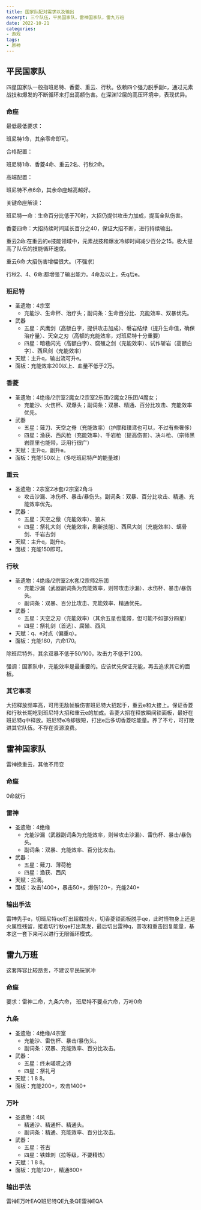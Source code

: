 ```yaml
---
title: 国家队配对需求以及输出
excerpt: 三个队伍，平民国家队，雷神国家队，雷九万班
date: 2022-10-21
categories:
- 游戏
tags:
- 原神
---
```


## 平民国家队
四星国家队一般指班尼特、香菱、重云、行秋。依赖四个强力脱手副c，通过元素战技和爆发的不断循环来打出高额伤害。在深渊12层的高压环境中，表现优异。

### 命座

最低最低要求：

班尼特1命，其余零命即可。

合格配置：

班尼特1命、香菱4命、重云2名、行秋2命。

高端配置：

班尼特不点6命，其余命座越高越好。

关键命座解读：

班尼特一命：生命百分比低于70时，大招仍提供攻击力加成，提高全队伤害。

香菱四命：大招持续时间延长百分之40，保证大招不断，进行持续输出。

重云2命:在重云的e技能领域中，元素战技和爆发冷却时间减少百分之15。极大提高了队伍的技能循环速度。

重云6命:大招伤害增幅很大。（不强求）

行秋2、4、6命:都增强了输出能力。4命及以上，先q后e。

### 班尼特
- 圣遗物：4宗室
  - 充能沙、生命杯、治疗头；副词条：生命百分比、充能效率、双暴优先。
- 武器
  - 五星：风鹰剑（高额白字，提供攻击加成）、磐岩结绿（提升生命值，确保治疗量）、天空之刃（高额的充能效率，对班尼特十分重要）
  - 四星：暗巷闪光（高额白字）、腐殖之剑（充能效率）、试作斩岩（高额白字）、西风剑（充能效率）
- 天赋：主升q，输出流可升e。
- 面板：充能效率200以上、血量不低于2万。

### 香菱
- 圣遗物：4绝缘/2宗室2魔女/2宗室2乐团/2魔女2乐团/4魔女；
  - 充能沙、火伤杯、双爆头；副词条：双暴、精通、百分比攻击、充能效率优先。
- 武器
  - 五星：薙刀、天空之脊（充能效率）（护摩和璞鸢也可以，不过有些奢侈）
  - 四星：渔获、西风枪（充能效率）、千岩枪（提高伤害）、决斗枪、（宗师黑岩匣里也能带，泛用行很广）
- 天赋：主升q，副升e。
- 面板：充能150以上（多吃班尼特产的能量球）

### 重云
- 圣遗物：2宗室2冰套/2宗室2角斗
  - 攻击沙漏、冰伤杯、暴击/暴伤头。副词条：双暴、百分比攻击、精通、充能效率优先。
- 武器：
  - 五星：天空之傲（充能效率）、狼末
  - 四星：祭礼大剑（充能效率，刷新技能）、西风大剑（充能效率）、螭骨剑、千岩古剑
- 天赋：主升q，副升e。
- 面板：充能150即可。

### 行秋
- 圣遗物：4绝缘/2宗室2水套/2宗师2乐团
  - 充能沙漏（武器副词条为充能效率，则带攻击沙漏）、水伤杯、暴击/暴伤头。
  - 副词条：双暴、百分比攻击、充能效率、精通优先。
- 武器：
  - 五星：天空之刃（充能效率）（其余五星也能带，但可能不如部分四星）
  - 四星：祭礼剑（首选）、腐殖、西风
- 天赋：q、e对点（偏重q）。
- 面板：充能180，六命170。

除班尼特外，其余双暴不低于50/100，攻击力不低于1200。

强调：国家队中，充能效率是最重要的。应该优先保证充能，再去追求其它的面板。

### 其它事项
大招释放频率高，可用无敌帧躲伤害班尼特大招起手，重云e和大接上。保证香菱和行秋长期吃到班尼特大招和重云e的加成。香菱大招在释放瞬间锁面板，最好在班尼特q中释放。班尼特e冷却很短，打出e后多切香菱吃能量。养了不亏，可打散进其它队伍。不存在资源浪费。

## 雷神国家队
雷神换重云，其他不用变
### 命座
0命就行

### 雷神
- 圣遗物：4绝缘
  - 充能沙漏（武器副词条为充能效率，则带攻击沙漏）、雷伤杯、暴击/暴伤头。
  - 副词条：双暴、充能效率、百分比攻击。
- 武器：
  - 五星：薙刀、薄荷枪
  - 四星：渔获、西风
- 天赋：拉满。
- 面板：攻击1400+，暴击50+，爆伤120+，充能240+

### 输出手法
雷神先手e，切班尼特qe打出超载挂火，切香菱锁面板脱手qe，此时怪物身上还是火属性残留，接着切行秋qe打出蒸发，最后切出雷神q，普攻和重击回复能量，基本这一套下来可以进行无限循环模式。

## 雷九万班
这套阵容比较昂贵，不建议平民玩家冲
### 命座
要求：雷神二命，九条六命，
班尼特不要点六命，万叶0命

### 九条
- 圣遗物：4绝缘/4宗室
  - 充能沙、雷伤杯、暴击/暴伤头。
  - 副词条：双暴、充能效率、百分比攻击。
- 武器：
  - 五星：终末嗟叹之诗
  - 四星：祭礼弓
- 天赋：1 8 8。
- 面板：充能200+，攻击1400+

### 万叶
- 圣遗物：4风
  - 精通沙、精通杯、精通头。
  - 副词条：精通、充能效率、百分比攻击。
- 武器：
  - 五星：苍古
  - 四星：铁蜂刺（拉等级，不要精炼）
- 天赋：1 8 8。
- 面板：充能120+，精通800+

### 输出手法
雷神E万叶EAQ班尼特QE九条QE雷神EQA

